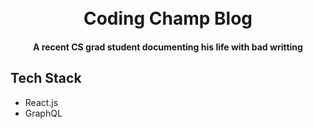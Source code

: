 
<h1 align="center">
  

  <br>
  Coding Champ Blog
  <br>
</h1>

<h4 align="center">A recent CS grad student documenting his life with bad writting</h4>

## Tech Stack 

* React.js
* GraphQL

